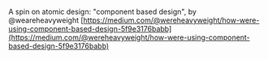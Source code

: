 A spin on atomic design: "component based design", by @weareheavyweight
[https://medium.com/@wereheavyweight/how-were-using-component-based-design-5f9e3176babb](https://medium.com/@wereheavyweight/how-were-using-component-based-design-5f9e3176babb)

